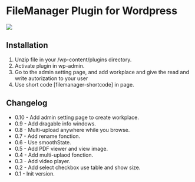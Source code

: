 # FileManager Plugin for Wordpress</br>

<img src="https://i.ibb.co/jrgKsnV/filemanager.png" />

## Installation

1. Unzip file in your /wp-content/plugins directory.
2. Activate plugin in wp-admin.
3. Go to the admin setting page, and add workplace and give the read and write autorization to your user
3. Use short code [filemanager-shortcode] in page.

## Changelog

- 0.10 - Add admin setting page to create workplace.
- 0.9 - Add dragable info windows.
- 0.8 - Multi-upload anywhere while you browse.
- 0.7 - Add rename fonction.
- 0.6 - Use smoothState.
- 0.5 - Add PDF viewer and view image.
- 0.4 - Add multi-uplaod fonction.
- 0.3 - Add video player.
- 0.2 - Add select checkbox use table and show size.
- 0.1 - Init version.

